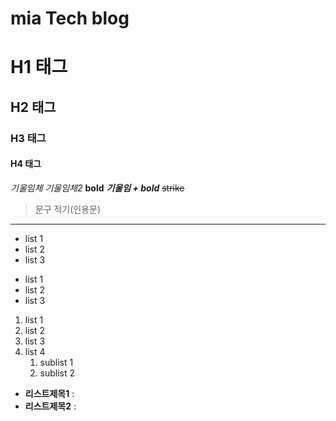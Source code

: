 # mia Tech blog
# H1 태그
## H2 태그
### H3 태그
#### H4 태그


*기울임체*
_기울임체2_
**bold**
**_기울임 + bold_**
~~strike~~

> 문구 적기(인용문)

---

- list 1
- list 2
- list 3

* list 1
* list 2
* list 3

1. list 1
2. list 2
3. list 3
4. list 4
    1. sublist 1
    2. sublist 2
  
- **리스트제목1** : 
- **리스트제목2** : 
